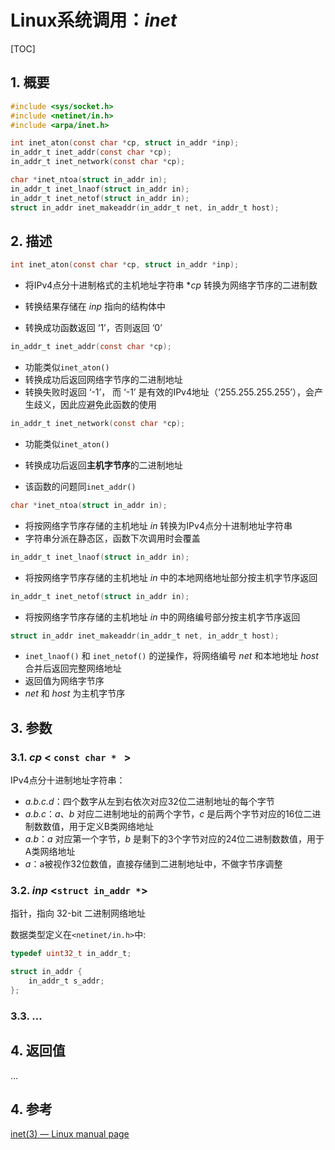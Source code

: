 # Linux系统调用：*inet*

[TOC]

## 1. 概要

```c
#include <sys/socket.h>
#include <netinet/in.h>
#include <arpa/inet.h>

int inet_aton(const char *cp, struct in_addr *inp);
in_addr_t inet_addr(const char *cp);
in_addr_t inet_network(const char *cp);

char *inet_ntoa(struct in_addr in);
in_addr_t inet_lnaof(struct in_addr in);
in_addr_t inet_netof(struct in_addr in);
struct in_addr inet_makeaddr(in_addr_t net, in_addr_t host);

```



## 2. 描述

```c
int inet_aton(const char *cp, struct in_addr *inp);
```

- 将IPv4点分十进制格式的主机地址字符串 **cp* 转换为网络字节序的二进制数
- 转换结果存储在 *inp* 指向的结构体中 

- 转换成功函数返回 ‘1’，否则返回 ‘0’ 



```c
in_addr_t inet_addr(const char *cp);
```

- 功能类似`inet_aton()`
- 转换成功后返回网络字节序的二进制地址
- 转换失败时返回 ‘-1’， 而 ‘-1’ 是有效的IPv4地址（‘255.255.255.255’），会产生歧义，因此应避免此函数的使用



```c
in_addr_t inet_network(const char *cp);
```

- 功能类似`inet_aton()`
- 转换成功后返回**主机字节序**的二进制地址

- 该函数的问题同`inet_addr()`



```C
char *inet_ntoa(struct in_addr in);
```

- 将按网络字节序存储的主机地址 *in* 转换为IPv4点分十进制地址字符串
- 字符串分派在静态区，函数下次调用时会覆盖



```c
in_addr_t inet_lnaof(struct in_addr in);
```

- 将按网络字节序存储的主机地址 *in* 中的本地网络地址部分按主机字节序返回



```c
in_addr_t inet_netof(struct in_addr in);
```

- 将按网络字节序存储的主机地址 *in* 中的网络编号部分按主机字节序返回



```C
struct in_addr inet_makeaddr(in_addr_t net, in_addr_t host);
```

- `inet_lnaof()` 和 `inet_netof()` 的逆操作，将网络编号 *net* 和本地地址 *host* 合并后返回完整网络地址
- 返回值为网络字节序
- *net* 和 *host* 为主机字节序



## 3. 参数

### 3.1. *cp* < `const char * ` >

IPv4点分十进制地址字符串：

- *a.b.c.d*：四个数字从左到右依次对应32位二进制地址的每个字节
- *a.b.c*：*a*、*b* 对应二进制地址的前两个字节，*c* 是后两个字节对应的16位二进制数数值，用于定义B类网络地址
- *a.b*：*a* 对应第一个字节，*b* 是剩下的3个字节对应的24位二进制数数值，用于A类网络地址
- *a*：a被视作32位数值，直接存储到二进制地址中，不做字节序调整



### 3.2. *inp* <`struct in_addr *`>

指针，指向 32-bit 二进制网络地址

数据类型定义在`<netinet/in.h>`中:

```c
typedef uint32_t in_addr_t;

struct in_addr {
    in_addr_t s_addr;
};
```



### 3.3. ...



## 4. 返回值

...



## 4. 参考

[inet(3) — Linux manual page](https://man7.org/linux/man-pages/man3/inet_aton.3.html)